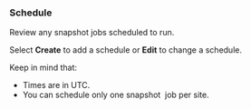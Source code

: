### Schedule

Review any snapshot jobs scheduled to run.

Select **Create** to add a schedule or **Edit** to change a schedule.

Keep in mind that:

- Times are in UTC.
- You can schedule only one snapshot  job per site.